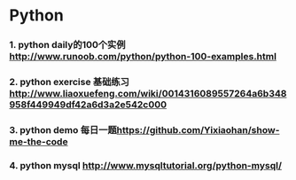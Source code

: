 # Python
### 1. python daily的100个实例 <http://www.runoob.com/python/python-100-examples.html>
### 2. python exercise 基础练习<http://www.liaoxuefeng.com/wiki/0014316089557264a6b348958f449949df42a6d3a2e542c000>
### 3. python demo 每日一题<https://github.com/Yixiaohan/show-me-the-code>
### 4. python mysql http://www.mysqltutorial.org/python-mysql/